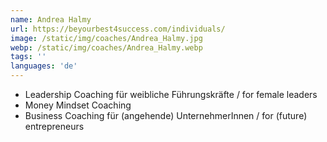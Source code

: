 ```yaml
---
name: Andrea Halmy
url: https://beyourbest4success.com/individuals/
image: /static/img/coaches/Andrea_Halmy.jpg
webp: /static/img/coaches/Andrea_Halmy.webp
tags: ''
languages: 'de'
---
```


<ul><li>Leadership Coaching für weibliche Führungskräfte / for female leaders</li><li>Money Mindset Coaching</li><li>Business Coaching für (angehende) UnternehmerInnen / for (future) entrepreneurs</li></ul>